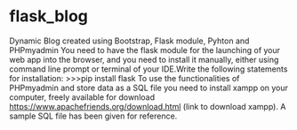 # flask_blog
Dynamic Blog created using Bootstrap, Flask module, Pyhton and PHPmyadmin
You need to have the flask module for the launching of your web app into the browser, and you need to install it manually, either using command line prompt or terminal of your IDE.Write the following statements for installation:                                                                                                                             >>>pip install flask                                                                                                                                                             To use the functionalities of PHPmyadmin and store data as a SQL file you need to install xampp on your computer, freely available for download                                 https://www.apachefriends.org/download.html (link to download xampp).                                                                                                           A sample SQL file has been given for reference.                                                                                                                                            
